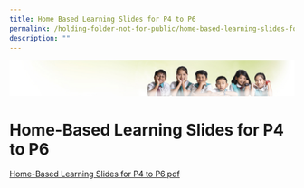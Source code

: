 ```yaml
---
title: Home Based Learning Slides for P4 to P6
permalink: /holding-folder-not-for-public/home-based-learning-slides-for-p4-to-p6/
description: ""
---
```

![](/images/Banner.jpg)

Home-Based Learning Slides for P4 to P6
=======================================

[Home-Based Learning Slides for P4 to P6.pdf](/files/Home-Based%20Learning%20Slides%20for%20P4%20to%20P6.pdf)